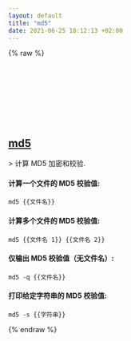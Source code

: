 ```yaml
---
layout: default
title: "md5"
date: 2021-06-25 18:12:13 +02:00
---
```

{% raw %}
<h2 id="md5">
  <a href="/zh/osx/md5.html">md5</a> <a href="#md5"><svg class="icon">
    <use href="/assets/images/unicode_sprite.svg#link" />
  </svg></a>
</h2>
> 计算 MD5 加密和校验.

#### 计算一个文件的 MD5 校验值:
```shell
md5 {{文件名}}
```
#### 计算多个文件的 MD5 校验值:
```shell
md5 {{文件名 1}} {{文件名 2}}
```
#### 仅输出 MD5 校验值（无文件名）:
```shell
md5 -q {{文件名}}
```
#### 打印给定字符串的 MD5 校验值:
```shell
md5 -s {{字符串}}
```
{% endraw %}